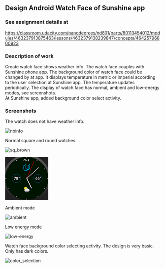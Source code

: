 ## Design Android Watch Face of Sunshine app  ##

### See assignment details at ###
  https://classroom.udacity.com/nanodegrees/nd801/parts/80113454012/modules/463237913875463/lessons/4632379138239847/concepts/46425796800923

### Description of work ###

Create watch face shows weather info. The watch face couples with Sunshine phone app. The background color of watch face could be changed by at app. It displays temperature in metric or imperial according to the user selection at Sunshine app. The temperature updates periodically. The display of watch face has normal, ambient and low-energy modes, see screenshots.  
At Sunshine app, added background color select activity.

### Screenshots ###

The watch does not have weather info.

![noinfo]()


Normal square and round watches

![sq_brown]()

![rnd_blue](https://github.com/mingrutar/WatchFace/blob/master/screenshots/green_light_cloud.png?raw=true)


Ambient mode

![ambient]()


Low energy mode

![low-energy]()


Watch face background color selecting activity. The design is very basic. Only has dark colors.

![color_selection]()

